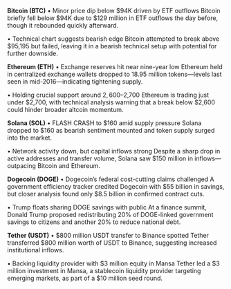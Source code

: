 **Bitcoin (BTC)**
 • Minor price dip below $94K driven by ETF outflows
 Bitcoin briefly fell below $94K due to $129 million in ETF outflows the day before, though it rebounded quickly afterward.

• Technical chart suggests bearish edge
 Bitcoin attempted to break above $95,195 but failed, leaving it in a bearish technical setup with potential for further downside.

**Ethereum (ETH)**
 • Exchange reserves hit near nine-year low
 Ethereum held in centralized exchange wallets dropped to 18.95 million tokens—levels last seen in mid-2016—indicating tightening supply.

• Holding crucial support around $2,600–$2,700
 Ethereum is trading just under $2,700, with technical analysis warning that a break below $2,600 could hinder broader altcoin momentum.

**Solana (SOL)**
 • FLASH CRASH to $160 amid supply pressure
 Solana dropped to $160 as bearish sentiment mounted and token supply surged into the market.

• Network activity down, but capital inflows strong
 Despite a sharp drop in active addresses and transfer volume, Solana saw $150 million in inflows—outpacing Bitcoin and Ethereum.

**Dogecoin (DOGE)**
 • Dogecoin’s federal cost-cutting claims challenged
 A government efficiency tracker credited Dogecoin with $55 billion in savings, but closer analysis found only $8.5 billion in confirmed contract cuts.

• Trump floats sharing DOGE savings with public
 At a finance summit, Donald Trump proposed redistributing 20% of DOGE-linked government savings to citizens and another 20% to reduce national debt.

**Tether (USDT)**
 • $800 million USDT transfer to Binance spotted
 Tether transferred $800 million worth of USDT to Binance, suggesting increased institutional inflows.

• Backing liquidity provider with $3 million equity in Mansa
 Tether led a $3 million investment in Mansa, a stablecoin liquidity provider targeting emerging markets, as part of a $10 million seed round.